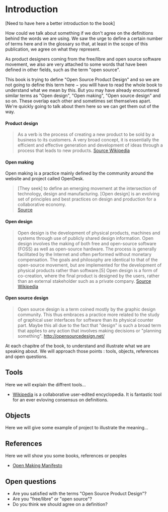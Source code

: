 Introduction
=========

[Need to have here a better introduction to the book]

How could we talk about something if we don't agree on the definitions behind the words we are using. We saw the urge to define a certain number of terms here and in the glossary so that, at least in the scope of this publication, we agree on what they represent. 

As product designers coming from the free/libre and open source software movement, we also are very attached to some words that have been defined in other fields, such as the term "open source".

This book is trying to define "Open Source Product Design" and so we are not going to define this term here − you willl have to read the whole book to understand what we mean by this. But you may have already encountered similar terms as "Open design", "Open making", "Open source design" and so on. These overlap each other and sometimes set themselves apart. We're quickly going to talk about them here so we can get them out of the way.


#### Product design
>  As a verb is the process of creating a new product to be sold by a  business to its customers. A very broad concept, it is  essentially the  efficient and effective  generation and development of  ideas through a  process that leads to new  products.
[Source Wikipedia](https://en.wikipedia.org/wiki/Product_design )

#### Open making
Open making is a practice mainly defined by the community  around the website and project called OpenDesk. 
>  [They seek] to define  an emerging movement at the intersection of  technology, design  and  manufacturing. [Open design] is an evolving set  of principles and best   practices on design and production for a  collaborative economy.  
[Source](https://openmaking.is/manifesto )

#### Open design
>  Open design is the development of physical products, machines and  systems through  use of publicly shared design information. Open design   involves the  making of both free and open-source software (FOSS) as  well as  open-source hardware.  The process is generally facilitated by  the  Internet and often  performed without monetary compensation. The  goals  and philosophy are  identical to that of the open-source  movement, but  are implemented for the development of physical products  rather than  software.[5] Open design is a form of co-creation, where  the final  product is designed by the users, rather than an external  stakeholder  such as a private company.
[Source Wikipedia](https://en.wikipedia.org/wiki/Open_design )

#### Open source design
>  Open  source design is a term coined mostly by the  graphic design community.  This thus embraces a practice more related to  the study of graphical  user interfaces for software than its physical  counter part. Maybe this  all due to the fact that "design" is such a  broad term that applies to  any action that involves making decisions or  "planning something". http://opensourcedesign.net/ 

At each chapitre of the book, to understand and illustrate what we are speaking about.
We will approach those points : tools, objects, references and open questions.

Tools
-------
Here we will explain the diffrent tools...

- [Wikipedia](http://wikipedia ) is a collaborative user-edited encyclopedia. It is fantastic tool for an ever evloving consensus on definitions.

Objects
-----------
Here we will give some example of project to illustrate the meaning...

References
----------------
Here we will show you some books, references or peoples

- [Open Making Manifesto](https://openmaking.is/ )

Open questions
----------------------
 - Are you satisfied with the terms "Open Source Product Design"?
 - Are you "free/libre" or "open source"?
 - Do you think we should agree on a definition?

